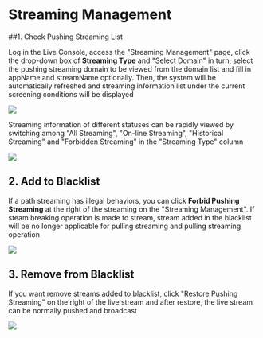 # Streaming Management


##1. Check Pushing Streaming List

Log in the Live Console, access the "Streaming Management" page, click the drop-down box of **Streaming Type** and "Select Domain" in turn, select the pushing streaming domain to be viewed from the domain list and fill in appName and streamName optionally. Then, the system will be automatically refreshed and streaming information list under the current screening conditions will be displayed

![](https://github.com/jdcloudcom/cn/blob/cn-Live-Video/image/live-video/54%E6%B5%81%E7%AE%A1%E7%90%86.png)

Streaming information of different statuses can be rapidly viewed by switching among "All Streaming", "On-line Streaming", "Historical Streaming" and "Forbidden Streaming" in the "Streaming Type" column

![](https://github.com/jdcloudcom/cn/blob/cn-Live-Video/image/live-video/55%E6%B5%81%E7%AE%A1%E7%90%86.png)

## 2. Add to Blacklist

If a path streaming has illegal behaviors, you can click **Forbid Pushing Streaming** at the right of the streaming on the "Streaming Management". If steam breaking operation is made to stream, stream added in the blacklist will be no longer applicable for pulling streaming and pulling streaming operation

![](https://github.com/jdcloudcom/cn/blob/cn-Live-Video/image/live-video/56%E6%B5%81%E7%AE%A1%E7%90%86.png)

## 3. Remove from Blacklist

If you want remove streams added to blacklist, click "Restore Pushing Streaming" on the right of the live stream and after restore, the live stream can be normally pushed and broadcast

![](https://github.com/jdcloudcom/cn/blob/cn-Live-Video/image/live-video/57%E6%B5%81%E7%AE%A1%E7%90%86.png)
